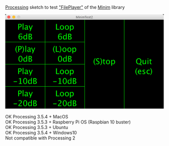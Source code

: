 [Processing](https://processing.org/) sketch to test ["FilePlayer"](http://code.compartmental.net/minim/fileplayer_class_fileplayer.html) of the [Minim](http://code.compartmental.net/minim/) library   

![MinimTest2](MinimTest2.png)

OK Processing 3.5.4 + MacOS  
OK Processing 3.5.3 + Raspberry Pi OS (Raspbian 10 buster)  
OK Processing 3.5.3 + Ubuntu  
OK Processing 3.5.4 + Windows10  
Not compatible with Processing 2 
